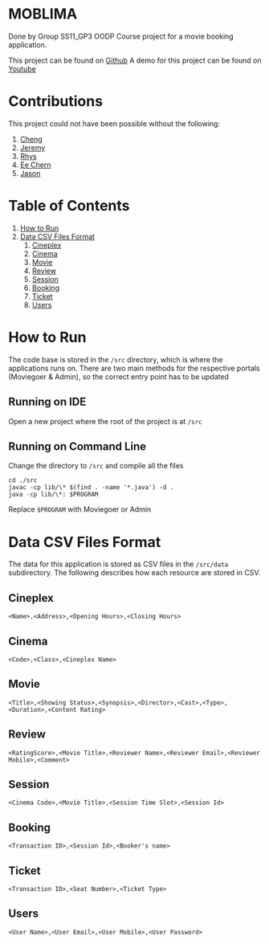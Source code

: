 # MOBLIMA
Done by Group SS11_GP3 OODP Course project for a movie booking application.

This project can be found on [Github](https://github.com/Worsl/OODP_SS11_GP3)
A demo for this project can be found on [Youtube](https://www.youtube.com/watch?v=yUlwvRwmYz4)

# Contributions
This project could not have been possible without the following:
1. [Cheng](https://github.com/Worsl)
2. [Jeremy](https://github.com/iiJoe)
3. [Rhys](https://github.com/Rhys-Wong)
4. [Ee Chern](https://github.com/Pistato)
5. [Jason](https://github.com/JasonYifei)

# Table of Contents

1. [How to Run](#howToRun)
2.  [Data CSV Files Format](#orgc5c4c26)
    1.  [Cineplex](#orgea1e4e2)
    2.  [Cinema](#orga1115ab)
    3.  [Movie](#org8075385)
    4.  [Review](#org8015385)
    1.  [Session](#sessionscsv)
    2.  [Booking](#bookingscsv)
    3.  [Ticket](#ticketscsv)
    4.  [Users](#userscsv)

<a id="howToRun"></a>
# How to Run
The code base is stored in the `/src` directory, which is where the applications runs on. There are two main methods for the respective portals (Moviegoer & Admin), so the correct entry point has to be updated

## Running on IDE
Open a new project where the root of the project is at `/src`

## Running on Command Line
Change the directory to `/src` and compile all the files
```
cd ./src
javac -cp lib/\* $(find . -name '*.java') -d .
java -cp lib/\*: $PROGRAM
```
Replace `$PROGRAM` with Moviegoer or Admin

<a id="orgc5c4c26"></a>

# Data CSV Files Format
The data for this application is stored as CSV files in the `/src/data` subdirectory. The following describes how each resource are stored in CSV.

<a id="orgea1e4e2"></a>

## Cineplex

```
<Name>,<Address>,<Opening Hours>,<Closing Hours>
```

<a id="orga1115ab"></a>

## Cinema

```
<Code>,<Class>,<Cineplex Name>
```

<a id="org8075385"></a>

## Movie

```
<Title>,<Showing Status>,<Synopsis>,<Director>,<Cast>,<Type>,<Duration>,<Content Rating>
```

<a id="org8015385"></a>

## Review

```
<RatingScore>,<Movie Title>,<Reviewer Name>,<Reviewer Email>,<Reviewer Mobile>,<Comment>
```

<a id="sessionscsv"></a>

## Session

```
<Cinema Code>,<Movie Title>,<Session Time Slot>,<Session Id>
```

<a id="bookingscsv"></a>

## Booking

```
<Transaction ID>,<Session Id>,<Booker's name>
```

<a id="ticketscsv"></a>

## Ticket

```
<Transaction ID>,<Seat Number>,<Ticket Type>
```
<a id="userscsv"></a>

## Users

```
<User Name>,<User Email>,<User Mobile>,<User Password>
```

